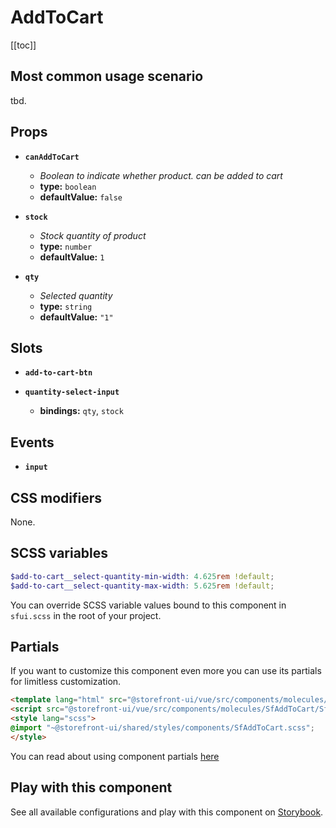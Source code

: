 # AddToCart

<!-- No Component description -->


[[toc]]


## Most common usage scenario

tbd.


## Props

- **`canAddToCart`**
  - _Boolean to indicate whether product. can be added to cart_
  - **type:** `boolean`
  - **defaultValue:** `false`

- **`stock`**
  - _Stock quantity of product_
  - **type:** `number`
  - **defaultValue:** `1`

- **`qty`**
  - _Selected quantity_
  - **type:** `string`
  - **defaultValue:** `"1"`


## Slots

- **`add-to-cart-btn`**

- **`quantity-select-input`**
  - **bindings:** `qty`, `stock`


## Events

- **`input`**


## CSS modifiers

None.


## SCSS variables

```scss
$add-to-cart__select-quantity-min-width: 4.625rem !default;
$add-to-cart__select-quantity-max-width: 5.625rem !default;
```

You can override SCSS variable values bound to this component in `sfui.scss` in the root of your project.


## Partials

If you want to customize this component even more you can use its partials for limitless customization.

```html
<template lang="html" src="@storefront-ui/vue/src/components/molecules/SfAddToCart/SfAddToCart.html"></template>
<script src="@storefront-ui/vue/src/components/molecules/SfAddToCart/SfAddToCart.js"></script>
<style lang="scss">
@import "~@storefront-ui/shared/styles/components/SfAddToCart.scss";
</style>
```

You can read about using component partials [here](docs.storefrontui.io/customization)


## Play with this component

See all available configurations and play with this component on <a href="https://storybook.storefrontui.io/?path=/story/">Storybook</a>.
